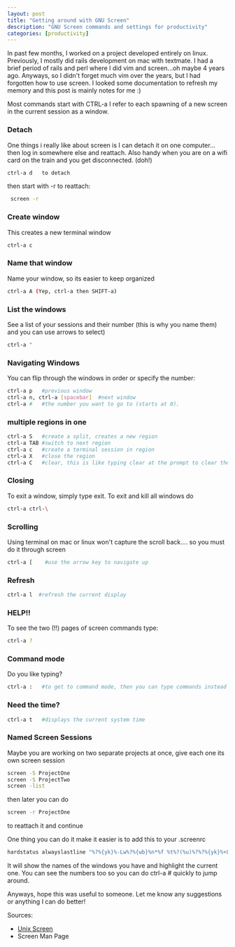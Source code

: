 ```yaml
---
layout: post
title: "Getting around with GNU Screen"
description: "GNU Screen commands and settings for productivity"
categories: [productivity]
---
```


In past few months, I worked on a project developed entirely on linux. Previously, I mostly did rails development on mac with textmate. I had a brief period of rails and perl where I did vim and screen...oh maybe 4 years ago. Anyways, so I didn't forget much vim over the years, but I had forgotten how to use screen. I looked some documentation to refresh my memory and this post is mainly notes for me :) 

Most commands start with CTRL-a
I refer to each spawning of a new screen in the current session as a window.

### Detach
One things i really like about screen is I can detach it on one computer... then log in somewhere else and reattach. Also handy when you are on a wifi card on the train and you get disconnected. (doh!)
``` bash
ctrl-a d   to detach
```
then start  with -r  to reattach:
``` bash
 screen -r
```

### Create window
This creates a new terminal window
``` bash
ctrl-a c
```

### Name that window
Name your window, so its easier to keep organized
``` bash
ctrl-a A (Yep, ctrl-a then SHIFT-a)
```

### List the windows
See a list of your sessions and their number (this is why you name them) and you can use arrows to select)
``` bash
ctrl-a "
```

### Navigating Windows
You can flip through the windows in order or specify the number:
``` bash
ctrl-a p   #previous window
ctrl-a n, ctrl-a [spacebar]  #next window
ctrl-a #   #the number you want to go to (starts at 0). 
```

### multiple regions in one
``` bash
ctrl-a S   #create a split, creates a new region
ctrl-a TAB #switch to next region
ctrl-a c   #create a terminal session in region 
ctrl-a X   #close the region
ctrl-a C   #clear, this is like typing clear at the prompt to clear the screen
```

### Closing
To exit a window, simply type exit. To exit and kill all windows do
``` bash
ctrl-a ctrl-\
```

### Scrolling
Using terminal on mac or linux won't capture the scroll back.... so you must do it through screen
``` bash
ctrl-a [    #use the arrow key to navigate up 
```
### Refresh
``` bash
ctrl-a l  #refresh the current display
```
### HELP!!
To see the two (!!) pages of screen commands type:
``` bash
ctrl-a ? 
```
### Command mode
Do you like typing?
``` bash
ctrl-a :   #to get to command mode, then you can type commands instead of the ctrl foo jibberish
```
### Need the time?
``` bash
ctrl-a t   #displays the current system time
```
### Named Screen Sessions
Maybe you are working on two separate projects at once, give each one its own screen session
``` bash
screen -S ProjectOne
screen -S ProjectTwo
screen -list 
```
then later you can do
``` bash
screen -r ProjectOne
```
to reattach it and continue

One thing you can do it make it easier is to add this to your .screenrc
``` bash
hardstatus alwayslastline "%?%{yk}%-Lw%?%{wb}%n*%f %t%?(%u)%?%?%{yk}%+Lw%?"
```
It will show the names of the windows you have and highlight the current one. You can see the numbers too so you can do ctrl-a # quickly to jump around.


Anyways, hope this was useful to someone. Let me know any suggestions or anything I can do better!


Sources:
  * [Unix Screen](http://hriday.org/blog/?page_id=595)
  * Screen Man Page
